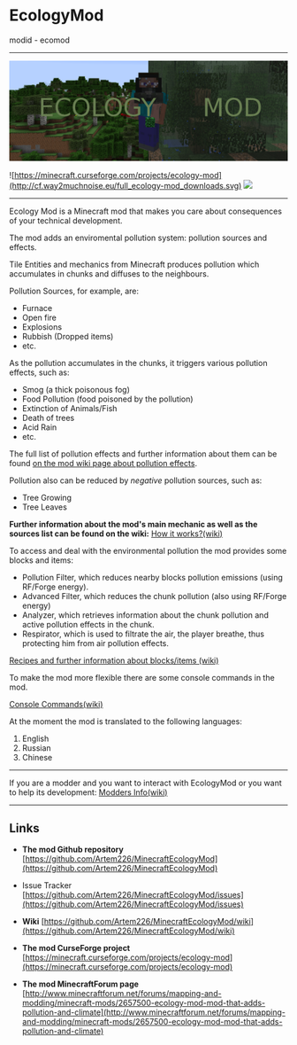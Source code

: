 # EcologyMod

modid - ecomod

***

![Logo](https://raw.githubusercontent.com/Artem226/MinecraftEcologyMod/1.11/src/main/resources/emlogo.png)

![https://minecraft.curseforge.com/projects/ecology-mod](http://cf.way2muchnoise.eu/full_ecology-mod_downloads.svg)
![](http://cf.way2muchnoise.eu/versions/ecology-mod.svg)

***

Ecology Mod is a Minecraft mod that makes you care about consequences of your technical development.

The mod adds an enviromental pollution system: pollution sources and effects.

Tile Entities and mechanics from Minecraft produces pollution which accumulates in chunks and diffuses to the neighbours.

Pollution Sources, for example, are:

* Furnace
* Open fire
* Explosions
* Rubbish (Dropped items)
* etc.

As the pollution accumulates in the chunks, it triggers various pollution effects, such as:

* Smog (a thick poisonous fog)
* Food Pollution (food poisoned by the pollution)
* Extinction of Animals/Fish
* Death of trees
* Acid Rain
* etc.

The full list of pollution effects and further information about them can be found [on the mod wiki page about pollution effects](https://github.com/Artem226/MinecraftEcologyMod/wiki/Pollution-Effects).

Pollution also can be reduced by _negative_ pollution sources, such as:

* Tree Growing
* Tree Leaves

**Further information about the mod's main mechanic as well as the sources list can be found on the wiki:**
[How it works?(wiki)](https://github.com/Artem226/MinecraftEcologyMod/wiki)

To access and deal with the environmental pollution the mod provides some blocks and items:

* Pollution Filter, which reduces nearby blocks pollution emissions (using RF/Forge energy).
* Advanced Filter, which reduces the chunk pollution (also using RF/Forge energy)
* Analyzer, which retrieves information about the chunk pollution and active pollution effects in the chunk.
* Respirator, which is used to filtrate the air, the player breathe, thus protecting him from air pollution effects.

[Recipes and further information about blocks/items (wiki)](https://github.com/Artem226/MinecraftEcologyMod/wiki/Blocks,-Items,-Recipes)

To make the mod more flexible there are some console commands in the mod.

[Console Commands(wiki)](https://github.com/Artem226/MinecraftEcologyMod/wiki/Console-Commands)

At the moment the mod is translated to the following languages:

1. English
2. Russian
3. Chinese

***
If you are a modder and you want to interact with EcologyMod or you want to help its development:
[Modders Info(wiki)](https://github.com/Artem226/MinecraftEcologyMod/wiki/Modders-Info)
***

## Links

* **The mod Github repository** [https://github.com/Artem226/MinecraftEcologyMod](https://github.com/Artem226/MinecraftEcologyMod)

* Issue Tracker [https://github.com/Artem226/MinecraftEcologyMod/issues](https://github.com/Artem226/MinecraftEcologyMod/issues)

* **Wiki** [https://github.com/Artem226/MinecraftEcologyMod/wiki](https://github.com/Artem226/MinecraftEcologyMod/wiki)

* **The mod CurseForge project** [https://minecraft.curseforge.com/projects/ecology-mod](https://minecraft.curseforge.com/projects/ecology-mod)

* **The mod MinecraftForum page** [http://www.minecraftforum.net/forums/mapping-and-modding/minecraft-mods/2657500-ecology-mod-mod-that-adds-pollution-and-climate](http://www.minecraftforum.net/forums/mapping-and-modding/minecraft-mods/2657500-ecology-mod-mod-that-adds-pollution-and-climate)
